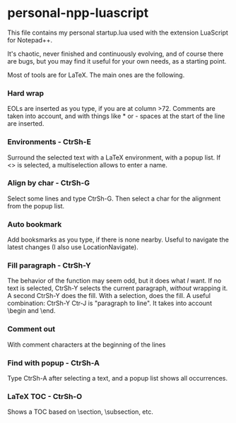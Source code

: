 # personal-npp-luascript

This file contains my personal startup.lua used with the extension
LuaScript for Notepad++.

It's chaotic, never finished and continuously evolving, and of course
there are bugs, but you may find it useful for your own needs, as a
starting point.

Most of tools are for LaTeX. The main ones are the following.

### Hard wrap

EOLs are inserted as you type, if you are at column >72. Comments are
taken into account, and with things like * or - spaces at the start of
the line are inserted.

### Environments - CtrSh-E

Surround the selected text with a LaTeX environment, with a popup
list. If <> is selected, a multiselection allows to enter a name.

### Align by char - CtrSh-G

Select some lines and type CtrSh-G. Then select a char for the
alignment from the popup list.

### Auto bookmark

Add booksmarks as you type, if there is none nearby. Useful to navigate
the latest changes (I also use LocationNavigate).

### Fill paragraph - CtrSh-Y

The behavior of the function may seem odd, but it does what *I*
want. If no text is selected, CtrSh-Y selects the current paragraph,
*without* wrapping it. A second CtrSh-Y does the fill. With a
selection, does the fill. A useful combination: CtrSh-Y Ctr-J is
"paragraph to line". It takes into account \begin and \end.

### Comment out

With comment characters at the beginning of the lines

### Find with popup - CtrSh-A

Type CtrSh-A after selecting a text, and a popup list shows all
occurrences.

### LaTeX TOC - CtrSh-O

Shows a TOC based on \section, \subsection, etc.
